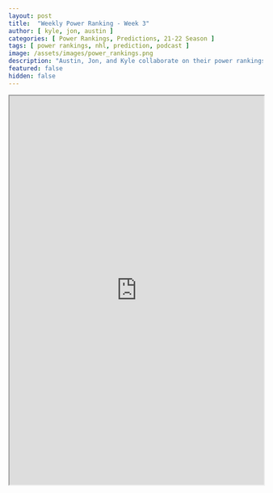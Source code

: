 ```yaml
---
layout: post
title:  "Weekly Power Ranking - Week 3"
author: [ kyle, jon, austin ]
categories: [ Power Rankings, Predictions, 21-22 Season ]
tags: [ power rankings, nhl, prediction, podcast ]
image: /assets/images/power_rankings.png
description: "Austin, Jon, and Kyle collaborate on their power rankings for week 3 of the NHL 2021 season."
featured: false
hidden: false
---
```


<iframe src="https://docs.google.com/spreadsheets/d/e/2PACX-1vSOCLa6b-5uDidzncHfnutKOcX9uS-9inV4h6KA3taLLrAVp7uAIMW4RLWpJYpLx3R7qEa6XfeaKN4N/pubhtml?gid=0&amp;single=true&amp;widget=true&amp;headers=false"  width="100%" height="770"></iframe>
